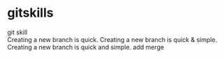 # gitskills
git skill	
Creating a new branch is quick.
Creating a new branch is quick & simple.
Creating a new branch is quick and simple.
add merge
